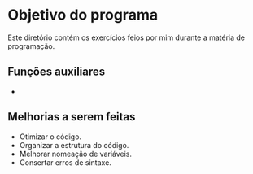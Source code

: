 # Objetivo do programa
Este diretório contém os exercícios feios por mim durante a matéria de programação.

## Funções auxiliares
- 

## Melhorias a serem feitas
- Otimizar o código.
- Organizar a estrutura do código.
- Melhorar nomeação de variáveis.
- Consertar erros de sintaxe.